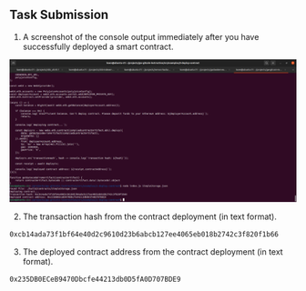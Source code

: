 ## Task Submission
1. A screenshot of the console output immediately after you have successfully deployed a smart contract.

![Alt text](https://github.com/knnlrts/nervos-hackaton/blob/main/task-2/contract-deployed.png)

2. The transaction hash from the contract deployment (in text format).
```sh
0xcb14ada73f1bf64e40d2c9610d23b6abcb127ee4065eb018b2742c3f820f1b66
```
3. The deployed contract address from the contract deployment (in text format).
```sh
0x235DB0ECeB9470Dbcfe44213db0D5fA0D707BDE9
```